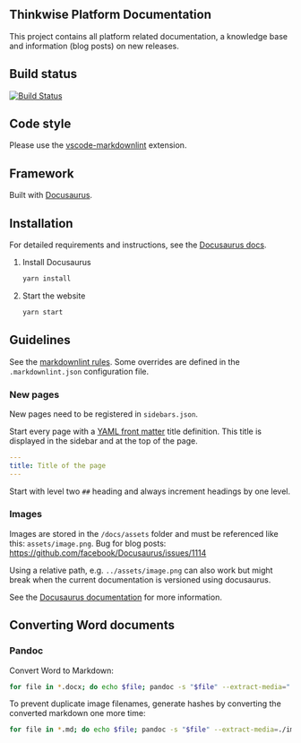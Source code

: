 ## Thinkwise Platform Documentation

This project contains all platform related documentation, a knowledge base and information (blog posts) on new releases.

## Build status

[![Build Status](https://dev.azure.com/thinkwise/Documentation/_apis/build/status/Thinkwise.docs?branchName=master)](https://dev.azure.com/thinkwise/Documentation/_build/latest?definitionId=85?branchName=master)

## Code style

Please use the [vscode-markdownlint](https://github.com/DavidAnson/vscode-markdownlint) extension.

## Framework

Built with [Docusaurus](https://docusaurus.io/).

## Installation

For detailed requirements and instructions, see the [Docusaurus docs](https://docusaurus.io/docs/en/installation).

1. Install Docusaurus

   ```sh
   yarn install
   ```

2. Start the website

   ```sh
   yarn start
   ```

## Guidelines

See the [markdownlint rules](https://github.com/DavidAnson/markdownlint/blob/master/doc/Rules.md). Some overrides are defined in the `.markdownlint.json` configuration file.

### New pages

New pages need to be registered in `sidebars.json`.

Start every page with a [YAML front matter](http://assemble.io/docs/YAML-front-matter.html) title definition. This title is displayed in the sidebar and at the top of the page.

```yaml
---
title: Title of the page
---
```

Start with level two `##` heading and always increment headings by one level.

### Images

Images are stored in the `/docs/assets` folder and must be referenced like this: `assets/image.png`.
Bug for blog posts: <https://github.com/facebook/Docusaurus/issues/1114>

Using a relative path, e.g. `../assets/image.png` can also work but might break when the current documentation is versioned using docusaurus.

See the [Docusaurus documentation](https://docusaurus.io/docs/en/doc-markdown#linking-to-images-and-other-assets) for more information.

## Converting Word documents

### Pandoc

Convert Word to Markdown:

```bash
for file in *.docx; do echo $file; pandoc -s "$file" --extract-media="./${file%.*}/" -o "$file.md" -t gfm --columns=120; done
```

To prevent duplicate image filenames, generate hashes by converting the converted markdown one more time:

```bash
for file in *.md; do echo $file; pandoc -s "$file" --extract-media=./images -o "$file 2.md" -t gfm --columns=120; done
```
